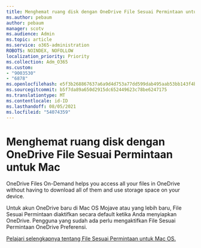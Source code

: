 ```yaml
---
title: Menghemat ruang disk dengan OneDrive File Sesuai Permintaan untuk Mac
ms.author: pebaum
author: pebaum
manager: scotv
ms.audience: Admin
ms.topic: article
ms.service: o365-administration
ROBOTS: NOINDEX, NOFOLLOW
localization_priority: Priority
ms.collection: Adm_O365
ms.custom:
- "9003530"
- "6878"
ms.openlocfilehash: e5f3b268867637a6a9d4d753a77dd599dab495aab53bb143f4bb74b35487d7e3
ms.sourcegitcommit: b5f7da89a650d2915dc652449623c78be6247175
ms.translationtype: MT
ms.contentlocale: id-ID
ms.lasthandoff: 08/05/2021
ms.locfileid: "54074359"
---
```

# <a name="save-disk-space-with-onedrive-files-on-demand-for-mac"></a>Menghemat ruang disk dengan OneDrive File Sesuai Permintaan untuk Mac

OneDrive Files On-Demand helps you access all your files in OneDrive without having to download all of them and use storage space on your device.  

Untuk akun OneDrive baru di Mac OS Mojave atau yang lebih baru, File Sesuai Permintaan diaktifkan secara default ketika Anda menyiapkan OneDrive. Pengguna yang sudah ada perlu mengaktifkan File Sesuai Permintaan OneDrive Preferensi.  

[Pelajari selengkapnya tentang File Sesuai Permintaan untuk Mac OS.](https://support.microsoft.com/office/529f6d53-e572-4922-a585-e7a318c135f0)
